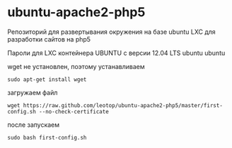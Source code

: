 ubuntu-apache2-php5
===================

Репозиторий для развертывания окружения на базе ubuntu LXC для разработки сайтов на php5

Пароли для LXC контейнера UBUNTU с версии 12.04 LTS
ubuntu
ubuntu

wget не установлен, поэтому устанавливаем

    sudo apt-get install wget


загружаем файл

    wget https://raw.github.com/leotop/ubuntu-apache2-php5/master/first-config.sh --no-check-certificate

после запускаем

    sudo bash first-config.sh
